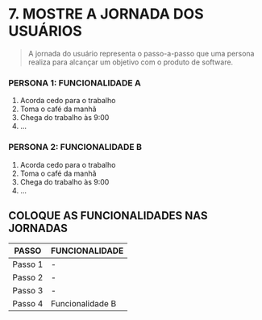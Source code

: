 # 7. MOSTRE A JORNADA DOS USUÁRIOS

> A jornada do usuário representa o passo-a-passo que uma persona realiza para
> alcançar um objetivo com o produto de software.

### PERSONA 1: FUNCIONALIDADE A
1. Acorda cedo para o trabalho
2. Toma o café da manhã
3. Chega do trabalho às 9:00
4. ...

### PERSONA 2: FUNCIONALIDADE B
1. Acorda cedo para o trabalho
2. Toma o café da manhã
3. Chega do trabalho às 9:00
4. ...

## COLOQUE AS FUNCIONALIDADES NAS JORNADAS 
| PASSO            | FUNCIONALIDADE | 
|------------------|--------------------|
| Passo 1          | -                  |
| Passo 2          | -                  |
| Passo 3          | -                  |
| Passo 4          | Funcionalidade B   |
